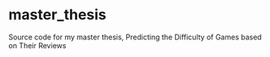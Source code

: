 # master_thesis
Source code for my master thesis, Predicting the Difficulty of Games based on Their Reviews
